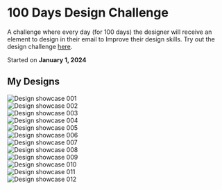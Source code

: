 
# 100 Days Design Challenge
A challenge where every day (for 100 days) the designer will receive an element to design in their email to Improve their design skills. Try out the design challenge [here](https://www.dailyui.co/).

Started on **January 1, 2024**

## My Designs
![Design showcase 001](designs/001/001-Showcase.png) <br>
![Design showcase 002](designs/002/002-Showcase.png) <br>
![Design showcase 003](designs/003/003-Showcase.png) <br>
![Design showcase 004](designs/004/004-Showcase.png) <br>
![Design showcase 005](designs/005/005-Showcase.png) <br>
![Design showcase 006](designs/006/006-Showcase.png) <br>
![Design showcase 007](designs/007/007-Showcase.png) <br>
![Design showcase 008](designs/008/008-Showcase.png) <br>
![Design showcase 009](designs/009/009-Showcase.png) <br>
![Design showcase 010](designs/010/010-Showcase.png) <br>
![Design showcase 011](designs/011/011-Showcase.png) <br>
![Design showcase 012](designs/012/012-Showcase.png) <br>